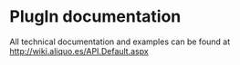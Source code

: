 # PlugIn documentation
All technical documentation and examples can be found at http://wiki.aliquo.es/API.Default.aspx
